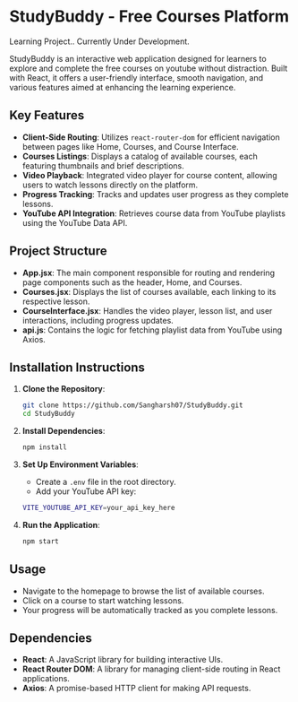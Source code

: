 # StudyBuddy - Free Courses Platform

Learning Project..
Currently Under Development.

StudyBuddy is an interactive web application designed for learners to explore and complete the free courses on youtube without distraction. Built with React, it offers a user-friendly interface, smooth navigation, and various features aimed at enhancing the learning experience.

## Key Features

- **Client-Side Routing**: Utilizes `react-router-dom` for efficient navigation between pages like Home, Courses, and Course Interface.
- **Courses Listings**: Displays a catalog of available courses, each featuring thumbnails and brief descriptions.
- **Video Playback**: Integrated video player for course content, allowing users to watch lessons directly on the platform.
- **Progress Tracking**: Tracks and updates user progress as they complete lessons.
- **YouTube API Integration**: Retrieves course data from YouTube playlists using the YouTube Data API.

## Project Structure

- **App.jsx**: The main component responsible for routing and rendering page components such as the header, Home, and Courses.
- **Courses.jsx**: Displays the list of courses available, each linking to its respective lesson.
- **CourseInterface.jsx**: Handles the video player, lesson list, and user interactions, including progress updates.
- **api.js**: Contains the logic for fetching playlist data from YouTube using Axios.

## Installation Instructions

1. **Clone the Repository**:
    ```bash
    git clone https://github.com/Sangharsh07/StudyBuddy.git
    cd StudyBuddy
    ```

2. **Install Dependencies**:
    ```bash
    npm install
    ```

3. **Set Up Environment Variables**:
    - Create a `.env` file in the root directory.
    - Add your YouTube API key:
    ```bash
    VITE_YOUTUBE_API_KEY=your_api_key_here
    ```

4. **Run the Application**:
    ```bash
    npm start
    ```

## Usage

- Navigate to the homepage to browse the list of available courses.
- Click on a course to start watching lessons.
- Your progress will be automatically tracked as you complete lessons.

## Dependencies

- **React**: A JavaScript library for building interactive UIs.
- **React Router DOM**: A library for managing client-side routing in React applications.
- **Axios**: A promise-based HTTP client for making API requests.



